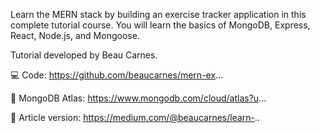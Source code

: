 Learn the MERN stack by building an exercise tracker application in this complete tutorial course. You will learn the basics of MongoDB, Express, React, Node.js, and Mongoose. 

Tutorial developed by Beau Carnes.

💻 Code: https://github.com/beaucarnes/mern-ex...

🔗 MongoDB Atlas: https://www.mongodb.com/cloud/atlas?u...

🔗 Article version: https://medium.com/@beaucarnes/learn-..
